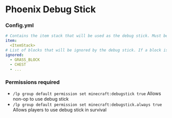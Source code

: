 # Phoenix Debug Stick

### Config.yml

```yaml
# Contains the item stack that will be used as the debug stick. Must be of type ItemStack
item:
  <ItemStack>
# List of blocks that will be ignored by the debug stick. If a block is in this list, it will not be affected by the debug stick.
ignored:
  - GRASS_BLOCK
  - CHEST
  - ...
```

### Permissions required
- `/lp group default permission set minecraft:debugstick true` Allows non-op to use debug stick
- `/lp group default permission set minecraft:debugstick.always true` Allows players to use debug stick in survival

